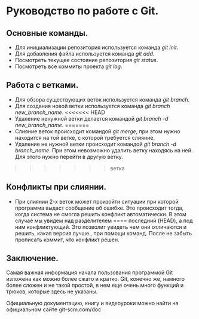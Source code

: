# Руководство по работе с Git.

## Основные команды.

* Для инициализации репозитория используется команда *git init*.
* Для добавления файла используется команда *git add*.
* Посмотреть текущее состояние репозитория *git status*.
* Посмотреть все коммиты проекта *git log*.


## Работа с ветками.

* Для обзора существующих веток используется команда *git branch*.
* Для создания новой ветки используется команда *git branch new_branch_name*.
<<<<<<< HEAD
* Удаление ненужной ветки делается командой *git branch -d new_branch_name*.
=======
* Слияние веток происходит командой *git merge*, при этом нужно находится на той ветке, с которой требуется слияние.
* Удаление не нужной ветки происходит командой *git branch -d branch_name*. При этом невозможно удалить ветку находясь на ней. Для этого нужно перейти в другую ветку.
>>>>>>> ветка

## Конфликты при слиянии.

* При слиянии 2-х веток может произойти ситуации при которой программа выдаст сообщение об ошибке. Это происходит тогда, когда система не смогла решить конфликт автоматически. В этом случае мы увидем над разделителем ==== последний (HEAD), а под ним конфликтующий. Это позволит увидеть чем они отличаются и решить, какая версия лучше., при помощи команд. После не забыть прописать коммит, что конфликт решен.

## Заключение.

Самая важная информация начала пользования программой Git изложена как можно более сжато и кратко. Git, конечно же, намного более сложен и не такой простой, в нем еще очень много функций и трюков, которые здесь не указаны.  

Официальную документацию, книгу и видеоуроки можно найти на официальном сайте git-scm.com/doc
